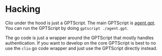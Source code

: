# Hacking

Clio under the hood is just a GPTScript. The main GPTScript is [agent.gpt](./agent.gpt). You can run the GPTScript by doing `gptscript ./agent.gpt`.

The go code is just a wrapper around the GPTScript that mostly handles authentication. If you want to develop on the core GPTScript is best to no use the `clio` go code wrapper and just use the GPTScript directly instead.